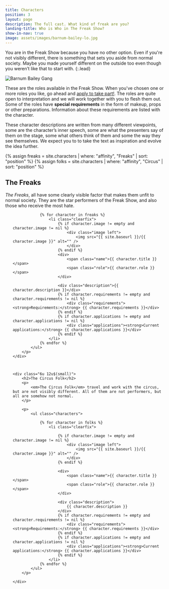 ```yaml
---
title: Characters
position: 3
layout: page
description: The full cast. What kind of freak are you?
landing-title: Who is Who in The Freak Show?
show-in-nav: true
image: assets/images/barnum-bailey-lo.jpg
---
```



You are in the Freak Show because you have no other option. Even if you're not visibly different, there is something that sets you aside from normal society. Maybe you made yourself different on the outside too even though you weren’t like that to start with.
{:.lead}

<img src="assets/images/barnum-bailey.jpg" class="image fit" alt="Barnum Bailey Gang"/>


These are the roles available in the Freak Show. When you've chosen one or more roles you like, go ahead and <a href="apply.html">apply to take part!</a>. The roles are quite open to interpretation and we will work together with you to flesh them out. Some of the roles have <strong>special requirements</strong> in the form of makeup, props or other preparations. Information about these requirements are listed with the character.

These character descriptions are written from many different viewpoints, some are the character’s inner speech, some are what the presenters say of them on the stage, some what others think of them and some the way they see themselves. We expect you to to take the text as inspiration and evolve the idea further.

{% assign freaks = site.characters | where: "affinity", "Freaks" | sort: "position" %}
{% assign folks = site.characters | where: "affinity", "Circus" | sort: "position" %}

<div class="row">
    <div class="6u 12u$(small)">
        <h2>The Freaks</h2>
        <p>
            <em>The Freaks</em>, all have some clearly visible factor that makes them unfit to normal society. They are the star performers of the Freak Show, and also those who receive the most hate.
        </p>
        <p>
            <ul class="characters">



                {% for character in freaks %}
                    <li class="clearfix">
                        {% if character.image != empty and character.image != nil %}
                            <div class="image left">
                                <img src="{{ site.baseurl }}/{{ character.image }}" alt="" />
                            </div>
                        {% endif %}
                        <div>
                            <span class="name">{{ character.title }}</span>
                            <span class="role">{{ character.role }}</span>
                        </div>

                        <div class="description">{{ character.description }}</div>                        
                        {% if character.requirements != empty and character.requirements != nil %}
                            <div class="requirements"><strong>Requirements:</strong> {{ character.requirements }}</div>
                        {% endif %}
                        {% if character.applications != empty and character.applications != nil %}
                            <div class="applications"><strong>Current applications:</strong> {{ character.applications }}</div>
                        {% endif %}
                    </li>
                {% endfor %}
            </ul>
        </p>
    </div>



    <div class="6u 12u$(small)">
        <h2>The Circus Folk</h2>
        <p>
            <em>The Circus Folk</em> travel and work with the circus, but are not visibly different. All of them are not performers, but all are somehow not normal.
        </p>

        <p>
            <ul class="characters">

                {% for character in folks %}
                    <li class="clearfix">

                        {% if character.image != empty and character.image != nil %}
                            <div class="image left">
                                <img src="{{ site.baseurl }}/{{ character.image }}" alt="" />
                            </div>
                        {% endif %}

                        <div>
                            <span class="name">{{ character.title }}</span>
                            <span class="role">{{ character.role }}</span>
                        </div>

                        <div class="description">
                            {{ character.description }}
                        </div>
                        {% if character.requirements != empty and character.requirements != nil %}
                            <div class="requirements"><strong>Requirements:</strong> {{ character.requirements }}</div>
                        {% endif %}
                        {% if character.applications != empty and character.applications != nil %}
                            <div class="applications"><strong>Current applications:</strong> {{ character.applications }}</div>
                        {% endif %}
                    </li>
                {% endfor %}
            </ul>
        </p>

    </div>
</div>
